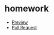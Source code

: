 # homework
- [Preview](https://zarva6596.github.io/homework/)
- [Pull Request](https://github.com/zarva6596/homework/pull/1/files)